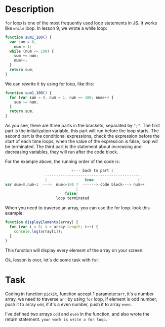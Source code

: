 # Description

`for` loop is one of the most frequently used loop statements in JS. It works like `while` loop. In lesson 9, we wrote a while loop:

```javascript
function sum1_100() {
  var sum = 0,
    num = 1;
  while (num <= 100) {
    sum += num;
    num++;
  }
  return sum;
}
```

We can rewrite it by using for loop, like this:

```javascript
function sum1_100() {
  for (var sum = 0, num = 1; num <= 100; num++) {
    sum += num;
  }
  return sum;
}
```

As you see, there are three parts in the brackets, separated by `";"`. The first part is the initialization variable, this part will run before the loop starts. The second part is the conditional expressions, check the expression before the start of each time loops, when the value of the expression is false, loop will be terminated. The third part is the statement about increasing and decreasing variables, they will run after the code block.

For the example above, the running order of the code is:

```javascript
                              <--- back to part 2
                  -------------------------------------------
                  |                 true                    |
var sum=0,num=1  --->  num<=100 ?  ------> code block---> num++
                                |
                           false|
                       loop terminated
```

When you need to traverse an array, you can use the for loop. look this example:

```javascript
function displayElements(array) {
  for (var i = 0; i < array.length; i++) {
    console.log(array[i]);
  }
}
```

This function will display every element of the array on your screen.

Ok, lesson is over, let's do some task with `for`.

# Task

Coding in function `pickIt`, function accept 1 parameter:`arr`, it's a number array, we need to traverse `arr` by using `for` loop, if element is odd number, push it to array `odd`, if it's a even number, push it to array `even`.

I've defined two arrays `odd` and `even` in the function, and also wrote the return statement. `your work is write a for loop.`
